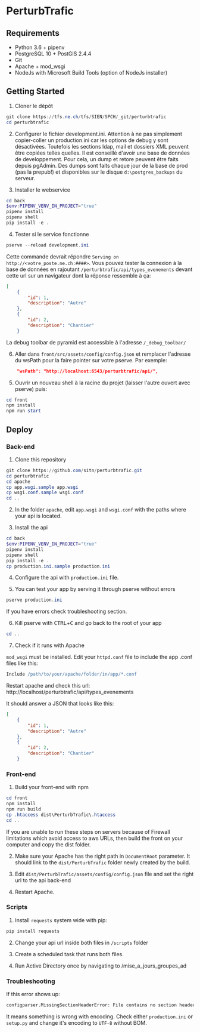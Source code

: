# PerturbTrafic

## Requirements

- Python 3.6 + pipenv
- PostgreSQL 10 + PostGIS 2.4.4
- Git
- Apache + mod_wsgi
- NodeJs with Microsoft Build Tools (option of NodeJs installer)

## Getting Started

1. Cloner le dépôt

```powershell
git clone https://tfs.ne.ch/tfs/SIEN/SPCH/_git/perturbtrafic
cd perturbtrafic
```

2. Configurer le fichier development.ini. Attention à ne pas simplement copier-coller un production.ini car les options de debug y sont désactivées. Toutefois les sections ldap, mail et dossiers XML peuvent être copiées telles quelles. Il est conseillé d'avoir une base de données de developpement. Pour cela, un dump et retore peuvent être faits depuis pgAdmin. Des dumps sont faits chaque jour de la base de prod (pas la prepub!) et disponibles sur le disque `d:\postgres_backups` du serveur.

3. Installer le webservice

```powershell
cd back
$env:PIPENV_VENV_IN_PROJECT="true"
pipenv install
pipenv shell
pip install -e .
```

4. Tester si le service fonctionne

```powershell
pserve --reload development.ini
```

Cette commande devrait répondre `Serving on http://<votre_poste.ne.ch:####>`. Vous pouvez tester la connexion à la base de données en rajoutant `/perturbtrafic/api/types_evenements` devant cette url sur un navigateur dont la réponse ressemble à ça:

```JSON
[
    {
        "id": 1,
        "description": "Autre"
    },
    {
        "id": 2,
        "description": "Chantier"
    }
```

La debug toolbar de pyramid est accessible à l'adresse `/_debug_toolbar/`

6. Aller dans `front/src/assets/config/config.json` et remplacer l'adresse du wsPath pour la faire pointer sur votre pserve. Par exemple:

```JSON
    "wsPath": "http://localhost:6543/perturbtrafic/api/",
```

5. Ouvrir un nouveau shell à la racine du projet (laisser l'autre ouvert avec pserve) puis:

```powershell
cd front
npm install
npm run start
```

## Deploy

### Back-end

1. Clone this repository

```powershell
git clone https://github.com/sitn/perturbtrafic.git
cd perturbtrafic
cd apache
cp app.wsgi.sample app.wsgi
cp wsgi.conf.sample wsgi.conf
cd ..
```

2. In the folder `apache`, edit `app.wsgi` and `wsgi.conf` with the paths where your api is located.

3. Install the api

```powershell
cd back
$env:PIPENV_VENV_IN_PROJECT="true"
pipenv install
pipenv shell
pip install -e .
cp production.ini.sample production.ini
```

4. Configure the api with `production.ini` file.

5. You can test your app by serving it through pserve without errors

```powershell
pserve production.ini
```

If you have errors check troubleshooting section.

6. Kill pserve with <kbd>CTRL</kbd>+<kbd>C</kbd> and go back to the root of your app

```powershell
cd ..
```

7. Check if it runs with Apache

`mod_wsgi` must be installed. Edit your `httpd.conf` file to include the app .conf files like this:

```apache
Include /path/to/your/apache/folder/in/app/*.conf
```

Restart apache and check this url: http://localhost/perturbtrafic/api/types_evenements

It should answer a JSON that looks like this:

```JSON
[
    {
        "id": 1,
        "description": "Autre"
    },
    {
        "id": 2,
        "description": "Chantier"
    }
```

### Front-end

1. Build your front-end with npm

```powershell
cd front
npm install
npm run build
cp .htaccess dist\PerturbTrafic\.htaccess
cd ..
```

If you are unable to run these steps on servers because of Firewall limitations which avoid access
to aws URLs, then build the front on your computer and copy the dist folder.

2. Make sure your Apache has the right path in `DocumentRoot` parameter. It should link to the `dist/PerturbTrafic` folder newly created by the build.

3. Edit `dist/PerturbTrafic/assets/config/config.json` file and set the right url to the api back-end

4. Restart Apache.

### Scripts

1. Install `requests` system wide with pip:

```powershell
pip install requests
```

2. Change your api url inside both files in `/scripts` folder

3. Create a scheduled task that runs both files.

4. Run Active Directory once by navigating to /mise_a_jours_groupes_ad

### Troubleshooting

If this error shows up:

```python
configparser.MissingSectionHeaderError: File contains no section headers.
```

It means something is wrong with encoding. Check either `production.ini` or `setup.py` and change it's encoding to `UTF-8` without BOM.
